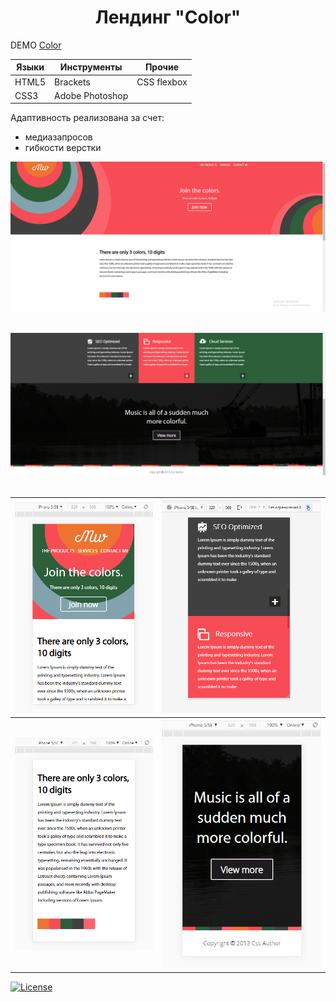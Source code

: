 <h1 align="center">Лендинг "Сolor"</h1>

DEMO [Сolor](https://zena86.github.io/color/)

Языки    | Инструменты   |Прочие     
---------|---------------|-----------
HTML5    |Brackets       |CSS flexbox
CSS3     |Adobe Photoshop|           


Адаптивность реализована за счет:
* медиазапросов
* гибкости верстки

![Screenshort](/images/imgreadme/screen-main.png)
&nbsp;

![Screenshort](/images/imgreadme/screen1.png)
&nbsp;


![Screenshort 1](/images/imgreadme/screen-mobile1.png)|![Screenshort 1](/images/imgreadme/screen-mobile2.png)
------------------------------------------------------|------------------------------------------------------
![Screenshort 1](/images/imgreadme/screen-mobile3.png)|![Screenshort 1](/images/imgreadme/screen-mobile4.png)

[![License](https://img.shields.io/badge/License-Apache%202.0-blue.svg)](https://opensource.org/licenses/Apache-2.0)